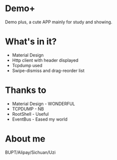 # Demo+
Demo plus, a cute APP mainly for study and showing.

# What's in it?
* Material Design
* Http client with header displayed
* Tcpdump used
* Swipe-dismiss and drag-reorder list

# Thanks to
* Material Design - WONDERFUL
* TCPDUMP - NB
* RootShell - Useful
* EventBus - Eased my world

# About me
BUPT/Alipay/Sichuan/Uzi
